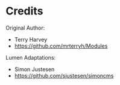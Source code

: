 # Credits
Original Author: 
- Terry Harvey 
-  https://github.com/mrterryh/Modules

Lumen Adaptations:
- Simon Justesen
- https://github.com/sjustesen/simoncms
